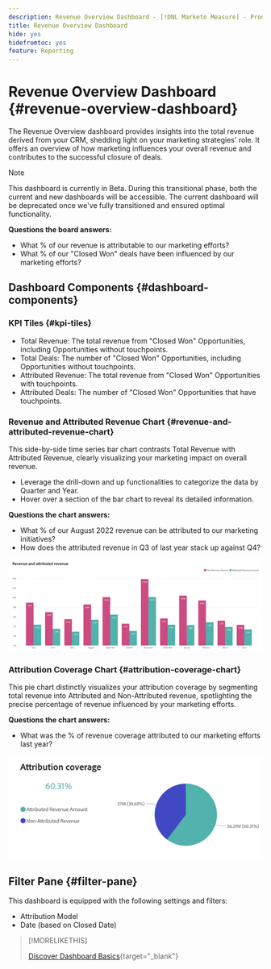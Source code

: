 ```yaml
---
description: Revenue Overview Dashboard - [!DNL Marketo Measure] - Product
title: Revenue Overview Dashboard
hide: yes
hidefromtoc: yes
feature: Reporting
---
```

# Revenue Overview Dashboard {#revenue-overview-dashboard}

The Revenue Overview dashboard provides insights into the total revenue derived from your CRM, shedding light on your marketing strategies' role. It offers an overview of how marketing influences your overall revenue and contributes to the successful closure of deals.

>[!NOTE]
>
>This dashboard is currently in Beta. During this transitional phase, both the current and new dashboards will be accessible. The current dashboard will be deprecated once we've fully transitioned and ensured optimal functionality.

**Questions the board answers:**

* What % of our revenue is attributable to our marketing efforts?
* What % of our "Closed Won" deals have been influenced by our marketing efforts?

## Dashboard Components {#dashboard-components}

### KPI Tiles {#kpi-tiles}

* Total Revenue: The total revenue from "Closed Won" Opportunities, including Opportunities without touchpoints.
* Total Deals: The number of "Closed Won" Opportunities, including Opportunities without touchpoints.
* Attributed Revenue: The total revenue from "Closed Won" Opportunities with touchpoints.
* Attributed Deals: The number of "Closed Won" Opportunities that have touchpoints.

### Revenue and Attributed Revenue Chart {#revenue-and-attributed-revenue-chart}

This side-by-side time series bar chart contrasts Total Revenue with Attributed Revenue, clearly visualizing your marketing impact on overall revenue.

* Leverage the drill-down and up functionalities to categorize the data by Quarter and Year.
* Hover over a section of the bar chart to reveal its detailed information.

**Questions the chart answers:**

  * What % of our August 2022 revenue can be attributed to our marketing initiatives?
  * How does the attributed revenue in Q3 of last year stack up against Q4?

![](assets/revenue-overview-dashboard-1.png)

### Attribution Coverage Chart {#attribution-coverage-chart}

This pie chart distinctly visualizes your attribution coverage by segmenting total revenue into Attributed and Non-Attributed revenue, spotlighting the precise percentage of revenue influenced by your marketing efforts.

**Questions the chart answers:**

* What was the % of revenue coverage attributed to our marketing efforts last year?

![](assets/revenue-overview-dashboard-2.png)

## Filter Pane {#filter-pane}

This dashboard is equipped with the following settings and filters:

* Attribution Model
* Date (based on Closed Date)

>[!MORELIKETHIS]
>
>[Discover Dashboard Basics](/help/marketo-measure-discover-ui/dashboards/discover-dashboard-basics.md){target="_blank"}
